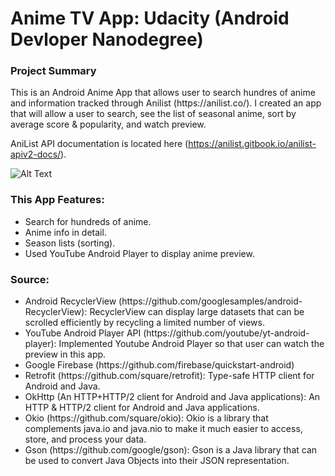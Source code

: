 # Anime TV App: Udacity (Android Devloper Nanodegree)

<body>
  <h3>Project Summary</h3>
  <p>This is an Android Anime App that allows user to search hundres of anime and information tracked through Anilist (https://anilist.co/). I created an app that will allow a user to search, see the list of seasonal anime, sort by average score & popularity, and watch preview. 

AniList API documentation is located here (https://anilist.gitbook.io/anilist-apiv2-docs/).</p>

![Alt Text](https://media.giphy.com/media/1wpOLvickLbbBZhf8T/giphy.gif)

  <h3>This App Features:</h3>
    <ul>
      <li>Search for hundreds of anime.</li>
      <li>Anime info in detail.</li>
      <li>Season lists (sorting).</li>
      <li>Used YouTube Android Player to display anime preview.</li>
    </ul>
  
  <h3>Source:</h3>
    <ul>
      <li>Android RecyclerView (https://github.com/googlesamples/android-RecyclerView): RecyclerView can display large datasets that can be scrolled efficiently by recycling a limited number of views.</li>
  <li> YouTube Android Player API (https://github.com/youtube/yt-android-player): Implemented Youtube Android Player so that user can watch the preview in this app.</li>
  <li> Google Firebase (https://github.com/firebase/quickstart-android)</li>
  <li> Retrofit (https://github.com/square/retrofit): Type-safe HTTP client for Android and Java.</li>
  <li> OkHttp (An HTTP+HTTP/2 client for Android and Java applications): An HTTP & HTTP/2 client for Android and Java applications.</li>
  <li> Okio (https://github.com/square/okio): Okio is a library that complements java.io and java.nio to make it much easier to access, store, and process your data.</li>
  <li>Gson (https://github.com/google/gson): Gson is a Java library that can be used to convert Java Objects into their JSON representation. </li>
    </ul>
</body>
